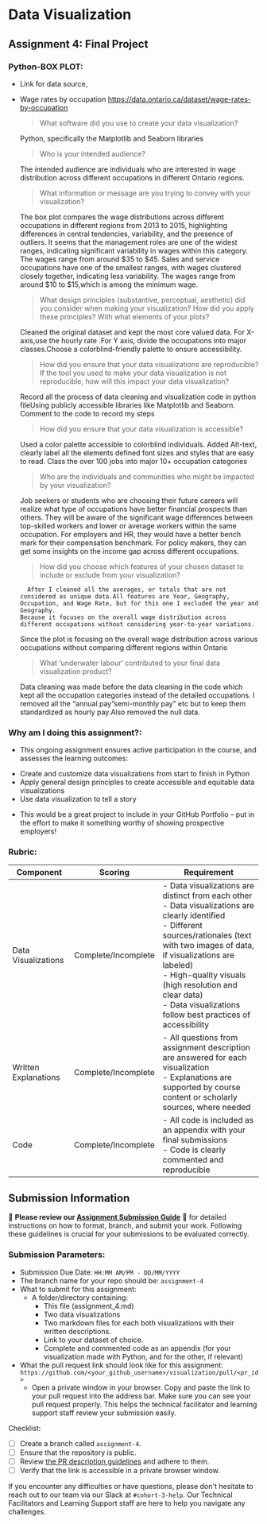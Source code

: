 # Data Visualization

## Assignment 4: Final Project

### Python-BOX PLOT:

- Link for data source,
- 
	Wage rates by occupation https://data.ontario.ca/dataset/wage-rates-by-occupation

    > What software did you use to create your data visualization?
    > 
	Python, specifically the Matplotlib and Seaborn libraries

    > Who is your intended audience?
    > 
	The intended audience are individuals who are interested in wage distribution across different occupations in different Ontario regions.
    
    > What information or message are you trying to convey with your visualization?
    > 
	The box plot compares the wage distributions across different occupations in different regions from 2013 to 2015, highlighting differences in central tendencies, variability, and the presence of outliers.
 	It seems that the management roles are one of the widest ranges, indicating significant variability in wages within this category. The wages range from around $35 to $45. 
  	Sales and service occupations have one of the smallest ranges, with wages clustered closely together, indicating less variability. The wages range from around $10 to $15,which is among the minimum wage. 
    
    > What design principles (substantive, perceptual, aesthetic) did you consider when making your visualization? How did you apply these principles? With what elements of your plots?
    >
  Cleaned the original dataset and kept the most core valued data. For X-axis,use the hourly rate .For Y axis, divide the occupations into major classes.Choose a colorblind-friendly palette to ensure accessibility. 

	
    > How did you ensure that your data visualizations are reproducible? If the tool you used to make your data visualization is not reproducible, how will this impact your data visualization?
    >
    Record all the process of data cleaning and visualization code in python fileUsing publicly accessible libraries like Matplotlib and Seaborn. Comment to the code to record my steps


    > How did you ensure that your data visualization is accessible?
    > 
	Used a color palette accessible to colorblind individuals.
	Added Alt-text, clearly label all the elements
	defined font sizes and styles that are easy to read.
	Class the over 100 jobs into major 10+ occupation categories

    
    > Who are the individuals and communities who might be impacted by your visualization?
    > 
	Job seekers or students who are choosing their future careers will realize what type of occupations have better financial prospects than others.
	They will be aware of the significant wage differences between top-skilled workers and lower or average workers within the same occupation.
	For employers and HR, they would have a better bench mark for their compensation benchmark.
	For policy makers, they can get some insights on the income gap across different occupations.

    > How did you choose which features of your chosen dataset to include or exclude from your visualization?
    >
    	After I cleaned all the averages, or totals that are not considered as unique data.All features are Year, Geography, Occupation, and Wage Rate, but for this one I excluded the year and Geography.
 	  Because it focuses on the overall wage distribution across different occupations without considering year-to-year variations.
  	Since the plot is focusing on the overall wage distribution across various occupations without comparing different regions within Ontario
    	


    > What ‘underwater labour’ contributed to your final data visualization product?
    > 
	 Data cleaning was made before the data cleaning in the code which kept all the occupation categories instead of the detailed occupations. 
  	I removed all the “annual pay”semi-monthly pay” etc but to keep them standardized as hourly pay.Also removed the null data.


 
### Why am I doing this assignment?:  
- This ongoing assignment ensures active participation in the course, and assesses the learning outcomes: 
* Create and customize data visualizations from start to finish in Python
* Apply general design principles to create accessible and equitable data visualizations
* Use data visualization to tell a story  
- This would be a great project to include in your GitHub Portfolio – put in the effort to make it something worthy of showing prospective employers!

### Rubric:

| Component         | Scoring  | Requirement                                                                 |
|-------------------|----------|-----------------------------------------------------------------------------|
| Data Visualizations | Complete/Incomplete | - Data visualizations are distinct from each other<br>- Data visualizations are clearly identified<br>- Different sources/rationales (text with two images of data, if visualizations are labeled)<br>- High-quality visuals (high resolution and clear data)<br>- Data visualizations follow best practices of accessibility |
| Written Explanations | Complete/Incomplete | - All questions from assignment description are answered for each visualization<br>- Explanations are supported by course content or scholarly sources, where needed |
| Code              | Complete/Incomplete | - All code is included as an appendix with your final submissions<br>- Code is clearly commented and reproducible |

## Submission Information

🚨 **Please review our [Assignment Submission Guide](https://github.com/UofT-DSI/onboarding/blob/main/onboarding_documents/submissions.md)** 🚨 for detailed instructions on how to format, branch, and submit your work. Following these guidelines is crucial for your submissions to be evaluated correctly.

### Submission Parameters:
* Submission Due Date: `HH:MM AM/PM - DD/MM/YYYY`
* The branch name for your repo should be: `assignment-4`
* What to submit for this assignment:
    * A folder/directory containing:
        * This file (assignment_4.md)
        * Two data visualizations 
        * Two markdown files for each both visualizations with their written descriptions.
        * Link to your dataset of choice.
        * Complete and commented code as an appendix (for your visualization made with Python, and for the other, if relevant) 
* What the pull request link should look like for this assignment: `https://github.com/<your_github_username>/visualization/pull/<pr_id>`
    * Open a private window in your browser. Copy and paste the link to your pull request into the address bar. Make sure you can see your pull request properly. This helps the technical facilitator and learning support staff review your submission easily.

Checklist:
- [ ] Create a branch called `assignment-4`.
- [ ] Ensure that the repository is public.
- [ ] Review [the PR description guidelines](https://github.com/UofT-DSI/onboarding/blob/main/onboarding_documents/submissions.md#guidelines-for-pull-request-descriptions) and adhere to them.
- [ ] Verify that the link is accessible in a private browser window.

If you encounter any difficulties or have questions, please don't hesitate to reach out to our team via our Slack at `#cohort-3-help`. Our Technical Facilitators and Learning Support staff are here to help you navigate any challenges.
